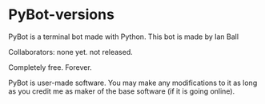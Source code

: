 # PyBot-versions

PyBot is a terminal bot made with Python. 
This bot is made by Ian Ball

Collaborators:
none yet. not released.

Completely free. Forever.

PyBot is user-made software. You may make any modifications to it as long as you credit me as maker of the base software (if it is going online).

